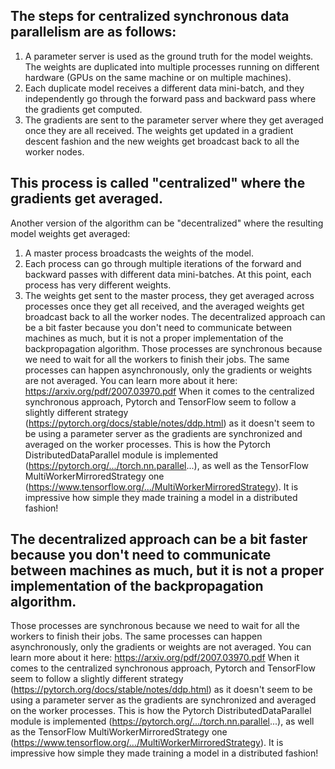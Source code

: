 ## The steps for centralized synchronous data parallelism are as follows:
1. A parameter server is used as the ground truth for the model weights. The weights are duplicated into multiple processes running on different hardware (GPUs on the same machine or on multiple machines).
2. Each duplicate model receives a different data mini-batch, and they independently go through the forward pass and backward pass where the gradients get computed.
3. The gradients are sent to the parameter server where they get averaged once they are all received. The weights get updated in a gradient descent fashion and the new weights get broadcast back to all the worker nodes.  

## This process is called "centralized" where the gradients get averaged. 
Another version of the algorithm can be "decentralized" where the resulting model weights get averaged: 
1. A master process broadcasts the weights of the model.
2. Each process can go through multiple iterations of the forward and backward passes with different data mini-batches. At this point, each process has very different weights.
3. The weights get sent to the master process, they get averaged across processes once they get all received, and the averaged weights get broadcast back to all the worker nodes.
The decentralized approach can be a bit faster because you don't need to communicate between machines as much, but it is not a proper implementation of the backpropagation algorithm. Those processes are synchronous because we need to wait for all the workers to finish their jobs. The same processes can happen asynchronously, only the gradients or weights are not averaged. You can learn more about it here: https://arxiv.org/pdf/2007.03970.pdf
When it comes to the centralized synchronous approach, Pytorch and TensorFlow seem to follow a slightly different strategy (https://pytorch.org/docs/stable/notes/ddp.html) as it doesn't seem to be using a parameter server as the gradients are synchronized and averaged on the worker processes. This is how the Pytorch DistributedDataParallel module is implemented (https://pytorch.org/.../torch.nn.parallel...), as well as the TensorFlow MultiWorkerMirroredStrategy one (https://www.tensorflow.org/.../MultiWorkerMirroredStrategy). It is impressive how simple they made training a model in a distributed fashion!

## The decentralized approach can be a bit faster because you don't need to communicate between machines as much, but it is not a proper implementation of the backpropagation algorithm. 
Those processes are synchronous because we need to wait for all the workers to finish their jobs. The same processes can happen asynchronously, only the gradients or weights are not averaged. You can learn more about it here: https://arxiv.org/pdf/2007.03970.pdf
When it comes to the centralized synchronous approach, Pytorch and TensorFlow seem to follow a slightly different strategy (https://pytorch.org/docs/stable/notes/ddp.html) as it doesn't seem to be using a parameter server as the gradients are synchronized and averaged on the worker processes. This is how the Pytorch DistributedDataParallel module is implemented (https://pytorch.org/.../torch.nn.parallel...), as well as the TensorFlow MultiWorkerMirroredStrategy one (https://www.tensorflow.org/.../MultiWorkerMirroredStrategy). It is impressive how simple they made training a model in a distributed fashion!
